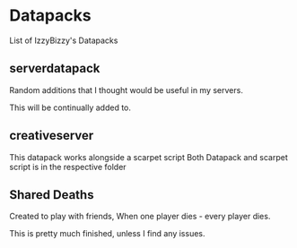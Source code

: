# Datapacks
List of IzzyBizzy's Datapacks

serverdatapack
-----------
Random additions that I thought would be useful in my servers. 

This will be continually added to.

creativeserver
-----------
This datapack works alongside a scarpet script
Both Datapack and scarpet script is in the respective folder

Shared Deaths
-----------
Created to play with friends, When one player dies - every player dies. 

This is pretty much finished, unless I find any issues.